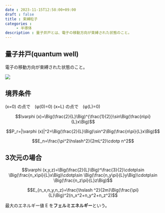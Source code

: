 ```yaml
---
date : 2023-11-15T12:58:00+09:00
draft : false
title : 束縛粒子
categories :
     - 半導体
description : 量子井戸とは、電子の移動方向が束縛された状態のこと。
---
```


## 量子井戸(quantum well)
電子の移動方向が束縛された状態のこと。

![](https://image.icysamon.jp/blog/2023/11/quantum-well.webp)

## 境界条件
\(x=0\) の点で　\(φ(0)=0\)
\(x=L\) の点で　\(φ(L)=0\)

$$\varphi (x)=\Big(\frac{2}{L}\Big)^{\frac{1}{2}}\sin\Big(\frac{n\pi}{L}x\Big)$$

$$P_r=|\varphi (x)|^2=\Big(\frac{2}{L}\Big)\sin^2\Big(\frac{n\pi}{L}x\Big)$$

$$E_n=\frac{\pi^2\hslash^2}{2mL^2}\cdotp n^2$$

## 3次元の場合
$$\varphi (x,y,z)=\Big(\frac{2}{L}\Big)^\frac{3}{2}\cdotp\sin \Big(\frac{n_x\pi}{L}x\Big)\cdotp\sin \Big(\frac{n_y\pi}{L}y\Big)\cdotp\sin \Big(\frac{n_z\pi}{L}z\Big)$$

$$E_{n_x,n_y,n_z}=\frac{\hslash ^2}{2m}\Big(\frac{\pi}{L}\Big)^2(n_x^2+n_y^2+n_z^2)$$

最大のエネルギー値 E を**フェルミエネルギー**という。